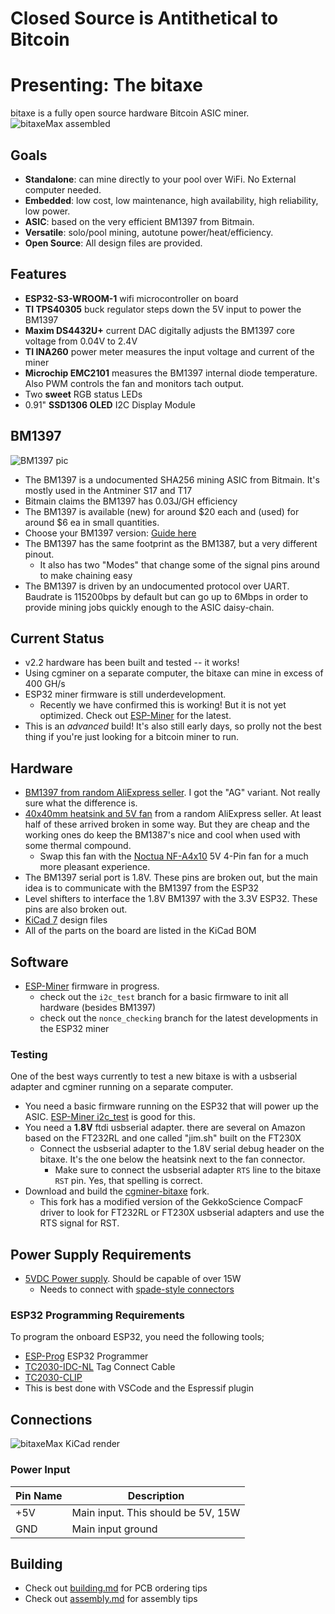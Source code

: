 # Closed Source is Antithetical to Bitcoin

# Presenting: The bitaxe
bitaxe is a fully open source hardware Bitcoin ASIC miner.
![bitaxeMax assembled](doc/bitaxe_v2.jpg)

## Goals
- **Standalone**: can mine directly to your pool over WiFi. No External computer needed.
- **Embedded**: low cost, low maintenance, high availability, high reliability, low power.
- **ASIC**: based on the very efficient BM1397 from Bitmain.
- **Versatile**: solo/pool mining, autotune power/heat/efficiency.
- **Open Source**: All design files are provided.

## Features
- **ESP32-S3-WROOM-1** wifi microcontroller on board
- **TI TPS40305** buck regulator steps down the 5V input to power the BM1397
- **Maxim DS4432U+** current DAC digitally adjusts the BM1397 core voltage from 0.04V to 2.4V
- **TI INA260** power meter measures the input voltage and current of the miner
- **Microchip EMC2101** measures the BM1397 internal diode temperature. Also PWM controls the fan and monitors tach output.
- Two **sweet** RGB status LEDs
- 0.91" **SSD1306 OLED** I2C Display Module 

## BM1397
![BM1397 pic](doc/BM1397.png)

- The BM1397 is a undocumented SHA256 mining ASIC from Bitmain. It's mostly used in the Antminer S17 and T17
- Bitmain claims the BM1397 has 0.03J/GH efficiency
- The BM1397 is available (new) for around $20 each and (used) for around $6 ea in small quantities.
- Choose your BM1397 version: [Guide here](https://d-central.tech/bm1397-ad-ag-ah-ai-antminer-17-series-chip-replacement-guide/)
- The BM1397 has the same footprint as the BM1387, but a very different pinout.
    - It also has two "Modes" that change some of the signal pins around to make chaining easy
- The BM1397 is driven by an undocumented protocol over UART. Baudrate is 115200bps by default but can go up to 6Mbps in order to provide mining jobs quickly enough to the ASIC daisy-chain.

## Current Status
- v2.2 hardware has been built and tested -- it works!
- Using cgminer on a separate computer, the bitaxe can mine in excess of 400 GH/s
- ESP32 miner firmware is still underdevelopment.
    - Recently we have confirmed this is working! But it is not yet optimized. Check out [ESP-Miner](https://github.com/skot/esp-miner/tree/nonce_checking) for the latest. 
- This is an _advanced_ build! It's also still early days, so prolly not the best thing if you're just looking for a bitcoin miner to run.

## Hardware
- [BM1397 from random AliExpress seller](https://www.aliexpress.com/item/3256802274958527.html). I got the "AG" variant. Not really sure what the difference is.
- [40x40mm heatsink and 5V fan](https://www.aliexpress.com/item/2251832861666365.html) from a random AliExpress seller. At least half of these arrived broken in some way. But they are cheap and the working ones do keep the BM1387's nice and cool when used with some thermal compound.
    - Swap this fan with the [Noctua NF-A4x10](https://noctua.at/en/products/fan/nf-a4x10-pwm) 5V 4-Pin fan for a much more pleasant experience.
- The BM1397 serial port is 1.8V. These pins are broken out, but the main idea is to communicate with the BM1397 from the ESP32
- Level shifters to interface the 1.8V BM1397 with the 3.3V ESP32. These pins are also broken out.
- [KiCad 7](https://www.kicad.org) design files
- All of the parts on the board are listed in the KiCad BOM

## Software
- [ESP-Miner](https://github.com/skot/ESP-Miner) firmware in progress.
    - check out the `i2c_test` branch for a basic firmware to init all hardware (besides BM1397)
    - check out the `nonce_checking` branch for the latest developments in the ESP32 miner

### Testing
One of the best ways currently to test a new bitaxe is with a usbserial adapter and cgminer running on a separate computer.
- You need a basic firmware running on the ESP32 that will power up the ASIC. [ESP-Miner i2c_test](https://github.com/skot/esp-miner/tree/i2c_test) is good for this.
- You need a **1.8V** ftdi usbserial adapter. there are several on Amazon based on the FT232RL and one called "jim.sh" built on the FT230X
    - Connect the usbserial adapter to the 1.8V serial debug header on the bitaxe. It's the one below the heatsink next to the fan connector.
        - Make sure to connect the usbserial adapter `RTS` line to the bitaxe `RST` pin. Yes, that spelling is correct.
- Download and build the [cgminer-bitaxe](https://github.com/skot/cgminer-bitaxe) fork. 
    - This fork has a modified version of the GekkoScience CompacF driver to look for FT232RL or FT230X usbserial adapters and use the RTS signal for RST. 

## Power Supply Requirements
- [5VDC Power supply](https://www.amazon.com/BTF-LIGHTING-Plastic-Adapter-Transformer-WS2812B/dp/B01D8FM4N4). Should be capable of over 15W
    - Needs to connect with [spade-style connectors](https://www.amazon.com/gp/product/B01G4POUAU)

### ESP32 Programming Requirements
To program the onboard ESP32, you need the following tools;
- [ESP-Prog](https://www.digikey.com/en/products/detail/espressif-systems/ESP-PROG/10259352) ESP32 Programmer
- [TC2030-IDC-NL](https://www.tag-connect.com/product/tc2030-idc-nl) Tag Connect Cable
- [TC2030-CLIP](https://www.tag-connect.com/product/tc2030-retaining-clip-board-3-pack)
- This is best done with VSCode and the Espressif plugin

## Connections
![bitaxeMax KiCad render](doc/render.png)

### Power Input
| Pin Name     | Description |
| ----------- | ----------- |
| +5V      | Main input. This should be 5V, 15W       |
| GND      | Main input ground      |

## Building
- Check out [building.md](building.md) for PCB ordering tips
- Check out [assembly.md](assembly.md) for assembly tips
